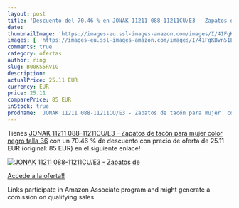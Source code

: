 ```yaml
---
layout: post
title: 'Descuento del 70.46 % en JONAK 11211 088-11211CU/E3 - Zapatos de '
date: 
thumbnailImage: 'https://images-eu.ssl-images-amazon.com/images/I/41FgKBvn51L._SL200_.jpg'
images: [ 'https://images-eu.ssl-images-amazon.com/images/I/41FgKBvn51L._SL200_.jpg' ]
comments: true
category: ofertas
author: ring
slug: B00KS5RVIG
description:
actualPrice: 25.11 EUR
currency: EUR
price: 25.11
comparePrice: 85 EUR
inStock: true
prodname: 'JONAK 11211 088-11211CU/E3 - Zapatos de tacón para mujer  color negro  talla 36'
---
```


Tienes [JONAK 11211 088-11211CU/E3 - Zapatos de tacón para mujer  color negro  talla 36](https://www.amazon.es/dp/B00KS5RVIG/?tag=tolees-21) con un 70.46 % de descuento con precio de oferta de 25.11 EUR (original: 85 EUR) en el siguiente enlace!

[![JONAK 11211 088-11211CU/E3 - Zapatos de ](https://images-eu.ssl-images-amazon.com/images/I/41FgKBvn51L._SL200_.jpg)](https://www.amazon.es/dp/B00KS5RVIG/?tag=tolees-21)

[Accede a la oferta!!](https://www.amazon.es/dp/B00KS5RVIG/?tag=tolees-21)

Links participate in Amazon Associate program and might generate a comission on qualifying sales


